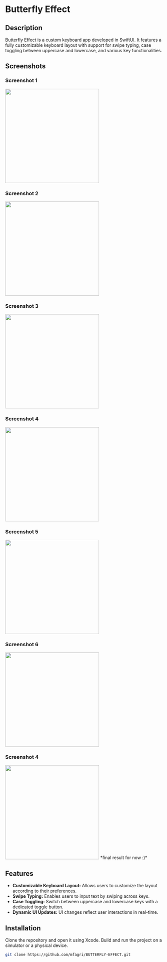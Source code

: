# Butterfly Effect



## Description

Butterfly Effect is a custom keyboard app developed in SwiftUI. It features a fully customizable keyboard layout with support for swipe typing, case toggling between uppercase and lowercase, and various key functionalities.

## Screenshots

### Screenshot 1
<img src="screens/Simulator%20Screen%20Shot%20-%20iPhone%2012%20-%202024-07-02%20at%2000.02.51.png" width="300">


### Screenshot 2
<img src="screens/Simulator%20Screen%20Shot%20-%20iPhone%2012%20-%202024-07-02%20at%2000.38.37.png" width="300">


### Screenshot 3
<img src="screens/Simulator%20Screen%20Shot%20-%20iPhone%2012%20-%202024-07-02%20at%2001.04.01.png" width="300">


### Screenshot 4
<img src="screens/Simulator%20Screen%20Shot%20-%20iPhone%2012%20-%202024-07-02%20at%2002.30.59.png" width="300">



### Screenshot 5
<img src="screens/Simulator%20Screen%20Shot%20-%20iPhone%2012%20-%202024-07-02%20at%2003.53.56.png" width="300">

### Screenshot 6
<img src="screens/Simulator%20Screen%20Shot%20-%20iPhone%2011%20-%202024-07-03%20at%2007.03.13.png" width="300">

### Screenshot 4
<img src="screens/Simulator%20Screen%20Shot%20-%20iPhone%2011%20-%202024-07-03%20at%2007.03.22.png" width="300">
*final result for now :)*

## Features

- **Customizable Keyboard Layout:** Allows users to customize the layout according to their preferences.
- **Swipe Typing:** Enables users to input text by swiping across keys.
- **Case Toggling:** Switch between uppercase and lowercase keys with a dedicated toggle button.
- **Dynamic UI Updates:** UI changes reflect user interactions in real-time.

## Installation

Clone the repository and open it using Xcode. Build and run the project on a simulator or a physical device.

```bash
git clone https://github.com/mfagri/BUTTERFLY-EFFECT.git

